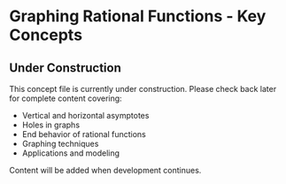 # Graphing Rational Functions - Key Concepts

## Under Construction

This concept file is currently under construction. Please check back later for complete content covering:

- Vertical and horizontal asymptotes
- Holes in graphs
- End behavior of rational functions
- Graphing techniques
- Applications and modeling

Content will be added when development continues.